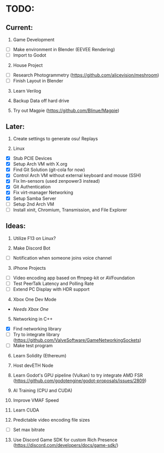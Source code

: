 # TODO:
## Current:

1. Game Development
- [ ] Make environment in Blender (EEVEE Rendering)
- [ ] Import to Godot

2. House Project
- [ ] Research Photogrammetry (https://github.com/alicevision/meshroom)
- [ ] Finish Layout in Blender

3. Learn Verilog

4. Backup Data off hard drive

5. Try out Magpie (https://github.com/Blinue/Magpie)

## Later:

1. Create settings to generate osu! Replays

2. Linux
- [x] Stub PCIE Devices
- [x] Setup Arch VM with X.org
- [x] Find Git Solution (git-cola for now)
- [x] Control Arch VM without external keyboard and mouse (SSH)
- [x] Fix lm-sensors (used zenpower3 instead)
- [x] Git Authentication
- [x] Fix virt-manager Networking
- [x] Setup Samba Server
- [ ] Setup 2nd Arch VM 
- [ ] Install xinit, Chromium, Transmission, and File Explorer

## Ideas:
1. Utilize F13 on Linux?

2. Make Discord Bot
- [ ] Notification when someone joins voice channel
3. iPhone Projects
- [ ] Video encoding app based on ffmpeg-kit or AVFoundation
- [ ] Test PeerTalk Latency and Polling Rate
- [ ] Extend PC Display with HDR support

4. Xbox One Dev Mode
* _Needs Xbox One_

5. Networking in C++
- [x] Find networking library
- [ ] Try to integrate library (https://github.com/ValveSoftware/GameNetworkingSockets)
- [ ] Make test program

6. Learn Solidity (Ethereum)

7. Host devETH Node 

8. Learn Godot's GPU pipeline (Vulkan) to try integrate AMD FSR (https://github.com/godotengine/godot-proposals/issues/2809)

9. AI Training (CPU and CUDA)

10. Improve VMAF Speed 

11. Learn CUDA

12. Predictable video encoding file sizes
- [ ] Set max bitrate

13. Use Discord Game SDK for custom Rich Presence (https://discord.com/developers/docs/game-sdk/)
